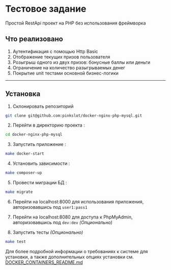 # Тестовое задание

Простой RestApi проект на PHP без использования фреймворка

## Что реализовано

1. Аутентификация с помощью Http Basic 
2. Отображение текущих призов пользователя
3. Розыгрыш одного из двух призов: бонусные баллы или деньги
4. Ограничение на количество разыгрываемых денег
5. Покрытие unit тестами основной бизнес-логики
___

## Установка

1. Склонировать репозиторий 

```sh
git clone git@github.com:pinkslot/docker-nginx-php-mysql.git
```

2. Перейти в директорию проекта :

```sh
cd docker-nginx-php-mysql
```

3. Запустить приложение :

```sh
make docker-start
```

4. Установить зависимости :

```sh
make composer-up
```

5. Провести миграции БД :

```sh
make migrate
```

6. Перейти на localhost:8000 для использования приложения, авторизовавшись под `user1:pass1`

7. Перейти на localhost:8080 для доступа к PhpMyAdmin, авторизовавшись под `dev:dev` _(Опционально)_

8. Запустить тесты _(Опционально)_
```sh
make test
```

Для более подробной информации о требованиях к системе для установки, 
а также дополнительных опциях установки см. [DOCKER_CONTAINERS_README.md](DOCKER_CONTAINERS_README.md)
